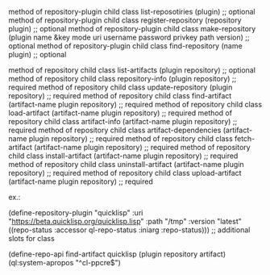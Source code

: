method of repository-plugin child class list-reposotiries (plugin) ;; optional
method of repository-plugin child class register-repository (repository plugin) ;; optional
method of repository-plugin child class make-repository (plugin name &key mode uri username password privkey path version) ;; optional
method of repository-plugin child class find-repository (name plugin) ;; optional

method of repository child class list-artifacts (plugin repository) ;; optional
method of repository child class repository-info (plugin repository) ;; required
method of repository child class update-repository (plugin repository) ;; required
method of repository child class find-artifact (artifact-name plugin repository) ;; required
method of repository child class load-artifact (artifact-name plugin repository) ;; required
method of repository child class artifact-info (artifact-name plugin repository) ;; required
method of repository child class artifact-dependencies (artifact-name plugin repository) ;; required
method of repository child class fetch-artifact (artifact-name plugin repository) ;; required
method of repository child class install-artifact (artifact-name plugin repository) ;; required
method of repository child class uninstall-artifact (artifact-name plugin repository) ;; required
method of repository child class upload-artifact (artifact-name plugin repository) ;; required

ex.:

(define-repository-plugin "quicklisp" :uri "https://beta.quicklisp.org/quicklisp.lisp" :path "/tmp" :version "latest"
  ((repo-status :accessor ql-repo-status :iniarg :repo-status))) ;; additional slots for class

(define-repo-api find-artifact quicklisp (plugin repository artifact)
  (ql:system-apropos "^cl-ppcre$")
  
